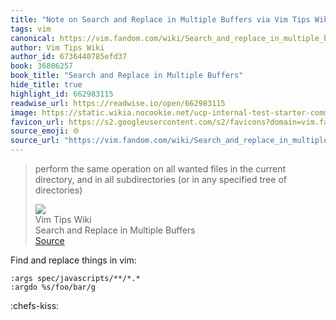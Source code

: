 ```yaml
---
title: "Note on Search and Replace in Multiple Buffers via Vim Tips Wiki"
tags: vim
canonical: https://vim.fandom.com/wiki/Search_and_replace_in_multiple_buffers#All_files_in_a_tree
author: Vim Tips Wiki
author_id: 6736440785efd37
book: 36806257
book_title: "Search and Replace in Multiple Buffers"
hide_title: true
highlight_id: 662983115
readwise_url: https://readwise.io/open/662983115
image: https://static.wikia.nocookie.net/ucp-internal-test-starter-commons/images/a/aa/FandomFireLogo.png/revision/latest?cb=20210713142711
favicon_url: https://s2.googleusercontent.com/s2/favicons?domain=vim.fandom.com
source_emoji: 🌐
source_url: "https://vim.fandom.com/wiki/Search_and_replace_in_multiple_buffers#All_files_in_a_tree:~:text=perform%20the%20same,tree%20of%20directories%29"
---
```


> perform the same operation on all wanted files in the current directory, and in all subdirectories (or in any specified tree of directories)
> <div class="quoteback-footer"><div class="quoteback-avatar"><img class="mini-favicon" src="https://s2.googleusercontent.com/s2/favicons?domain=vim.fandom.com"></div><div class="quoteback-metadata"><div class="metadata-inner"><span style="display:none">FROM:</span><div aria-label="Vim Tips Wiki" class="quoteback-author"> Vim Tips Wiki</div><div aria-label="Search and Replace in Multiple Buffers" class="quoteback-title"> Search and Replace in Multiple Buffers</div></div></div><div class="quoteback-backlink"><a target="_blank" aria-label="go to the full text of this quotation" rel="noopener" href="https://vim.fandom.com/wiki/Search_and_replace_in_multiple_buffers#All_files_in_a_tree:~:text=perform%20the%20same,tree%20of%20directories%29" class="quoteback-arrow"> Source</a></div></div>

Find and replace things in vim:

```
:args spec/javascripts/**/*.* 
:argdo %s/foo/bar/g
```

:chefs-kiss: